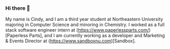 ### Hi there 👋

<!--
**cindy1u0/cindy1u0** is a ✨ _special_ ✨ repository because its `README.md` (this file) appears on your GitHub profile.

Here are some ideas to get you started:

- 🔭 I’m currently working on ...
- 🌱 I’m currently learning ...
- 👯 I’m looking to collaborate on ...
- 🤔 I’m looking for help with ...
- 💬 Ask me about ...
- 📫 How to reach me: ...
- 😄 Pronouns: ...
- ⚡ Fun fact: ...
-->
My name is Cindy, and I am a third year student at Northeastern University majoring in Computer Science and minoring in Chemistry. I worked as a full stack software engineer intern at (https://www.paperlessparts.com/)[Paperless Parts], and I am currently working as a developer and Marketing & Events Director at (https://www.sandboxnu.com)[Sandbox].
